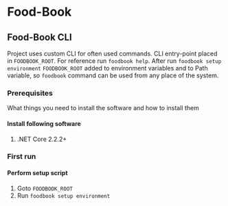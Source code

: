 # Food-Book

## Food-Book CLI

Project uses custom CLI for often used commands.
CLI entry-point placed in `FOODBOOK_ROOT`.
For reference run `foodbook help`.
After run `foodbook setup environment` `FOODBOOK_ROOT` added to environment variables and to Path variable,
so `foodbook` command can be used from any place of the system.

### Prerequisites

What things you need to install the software and how to install them

#### Install following software

1. .NET Core 2.2.2+

### First run

#### Perform setup script

1. Goto `FOODBOOK_ROOT`
2. Run `foodbook setup environment`
